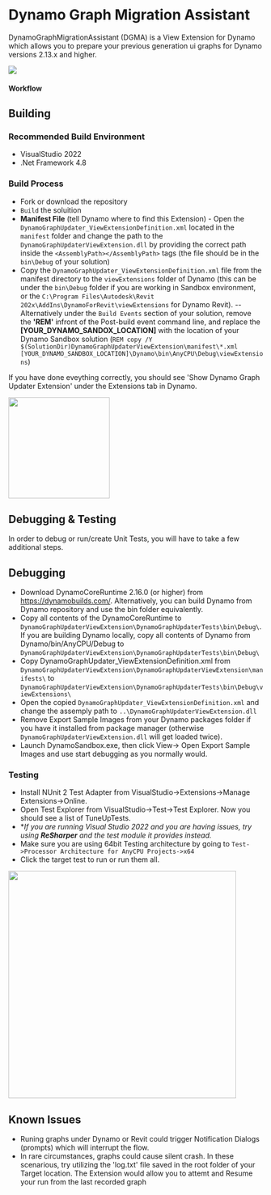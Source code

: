 # Dynamo Graph Migration Assistant

DynamoGraphMigrationAssistant (DGMA) is a View Extension for Dynamo which allows you to prepare your previous generation ui graphs for Dynamo versions 2.13.x and higher.

<img src="https://raw.githubusercontent.com/DynamoDS/DynamoGraphUpdater/master/doc/sample.gif"/>

#### Workflow



## Building

### Recommended Build Environment
- VisualStudio 2022
- .Net Framework 4.8

### Build Process
- Fork or download the repository
- ```Build``` the soluition 
- **Manifest File** (tell Dynamo where to find this Extension) - Open the ```DynamoGraphUpdater_ViewExtensionDefinition.xml``` located in the ```manifest``` folder and change the path to the ```DynamoGraphUpdaterViewExtension.dll``` by providing the correct path inside the ```<AssemblyPath></AssemblyPath>``` tags (the file should be in the ```bin\Debug``` of your solution) 
- Copy the ```DynamoGraphUpdater_ViewExtensionDefinition.xml``` file from the manifest directory to the ```viewExtensions``` folder of Dynamo (this can be under the ```bin\Debug``` folder if you are working in Sandbox environment, or the ```C:\Program Files\Autodesk\Revit 202x\AddIns\DynamoForRevit\viewExtensions``` for Dynamo Revit).
-- Alternatively under the ```Build Events``` section of your solution, remove the **'REM'** infront of the Post-build event command line, and replace the **[YOUR_DYNAMO_SANDOX_LOCATION]** with the location of your Dynamo Sandbox solution (```REM copy /Y $(SolutionDir)DynamoGraphUpdaterViewExtension\manifest\*.xml [YOUR_DYNAMO_SANDBOX_LOCATION]\Dynamo\bin\AnyCPU\Debug\viewExtensions```)

If you have done eveything correctly, you should see 'Show Dynamo Graph Updater Extension' under the Extensions tab in Dynamo.

<img src="https://user-images.githubusercontent.com/5354594/186402333-7c49302b-a544-41ec-8dc2-20310c215419.png" width="200">

## Debugging & Testing
In order to debug or run/create Unit Tests, you will have to take a few additional steps.

## Debugging
- Download DynamoCoreRuntime 2.16.0 (or higher) from https://dynamobuilds.com/. Alternatively, you can build Dynamo from Dynamo repository and use the bin folder equivalently.
- Copy all contents of the DynamoCoreRuntime to ```DynamoGraphUpdaterViewExtension\DynamoGraphUpdaterTests\bin\Debug\```. If you are building Dynamo locally, copy all contents of Dynamo from Dynamo/bin/AnyCPU/Debug to ```DynamoGraphUpdaterViewExtension\DynamoGraphUpdaterTests\bin\Debug\```
- Copy DynamoGraphUpdater_ViewExtensionDefinition.xml from ```DynamoGraphUpdaterViewExtension\DynamoGraphUpdaterViewExtension\manifests\``` to ```DynamoGraphUpdaterViewExtension\DynamoGraphUpdaterTests\bin\Debug\viewExtensions\```
- Open the copied ```DynamoGraphUpdater_ViewExtensionDefinition.xml``` and change the assemply path to ```..\DynamoGraphUpdaterViewExtension.dll```
- Remove Export Sample Images from your Dynamo packages folder if you have it installed from package manager (otherwise ```DynamoGraphUpdaterViewExtension.dll``` will get loaded twice). 
- Launch DynamoSandbox.exe, then click View-> Open Export Sample Images and use start debugging as you normally would.

### Testing
- Install NUnit 2 Test Adapter from VisualStudio->Extensions->Manage Extensions->Online.
- Open Test Explorer from VisualStudio->Test->Test Explorer. Now you should see a list of TuneUpTests.
- **If you are running Visual Studio 2022 and you are having issues, try using **ReSharper** and the test module it provides instead.*
- Make sure you are using 64bit Testing architecture by going to ```Test->Processor Architecture for AnyCPU Projects->x64```
- Click the target test to run or run them all.

<img src="https://user-images.githubusercontent.com/5354594/190202380-b05b7f9e-2223-4442-ba4d-16dca27d8c47.png" width="450">

## Known Issues
- Runing graphs under Dynamo or Revit could trigger Notification Dialogs (prompts) which will interrupt the flow.
- In rare circumstances, graphs could cause silent crash. In these scenarious, try utilizing the 'log.txt' file saved in the root folder of your Target location. The Extension would allow you to attemt and Resume your run from the last recorded graph
